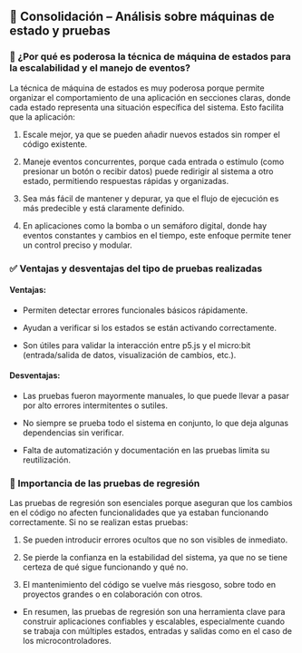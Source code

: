 ## 🧩 Consolidación – Análisis sobre máquinas de estado y pruebas
### 🧠 ¿Por qué es poderosa la técnica de máquina de estados para la escalabilidad y el manejo de eventos?
La técnica de máquina de estados es muy poderosa porque permite organizar el comportamiento de una aplicación en secciones claras, donde cada estado representa una situación específica del sistema. Esto facilita que la aplicación:

1. Escale mejor, ya que se pueden añadir nuevos estados sin romper el código existente.

2. Maneje eventos concurrentes, porque cada entrada o estímulo (como presionar un botón o recibir datos) puede redirigir al sistema a otro estado, permitiendo respuestas rápidas y organizadas.

3. Sea más fácil de mantener y depurar, ya que el flujo de ejecución es más predecible y está claramente definido.

4. En aplicaciones como la bomba o un semáforo digital, donde hay eventos constantes y cambios en el tiempo, este enfoque permite tener un control preciso y modular.

### ✅ Ventajas y desventajas del tipo de pruebas realizadas
#### Ventajas:
- Permiten detectar errores funcionales básicos rápidamente.

- Ayudan a verificar si los estados se están activando correctamente.

- Son útiles para validar la interacción entre p5.js y el micro:bit (entrada/salida de datos, visualización de cambios, etc.).

#### Desventajas:
- Las pruebas fueron mayormente manuales, lo que puede llevar a pasar por alto errores intermitentes o sutiles.

- No siempre se prueba todo el sistema en conjunto, lo que deja algunas dependencias sin verificar.

- Falta de automatización y documentación en las pruebas limita su reutilización.

### 🔁 Importancia de las pruebas de regresión
Las pruebas de regresión son esenciales porque aseguran que los cambios en el código no afecten funcionalidades que ya estaban funcionando correctamente. Si no se realizan estas pruebas:

1. Se pueden introducir errores ocultos que no son visibles de inmediato.

2. Se pierde la confianza en la estabilidad del sistema, ya que no se tiene certeza de qué sigue funcionando y qué no.

3. El mantenimiento del código se vuelve más riesgoso, sobre todo en proyectos grandes o en colaboración con otros.

- En resumen, las pruebas de regresión son una herramienta clave para construir aplicaciones confiables y escalables, especialmente cuando se trabaja con múltiples estados, entradas y salidas como en el caso de los microcontroladores.
